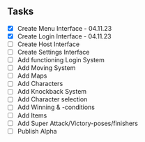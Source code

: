## Tasks

- [X] Create Menu Interface - 04.11.23
- [X] Create Login Interface - 04.11.23
- [ ] Create Host Interface
- [ ] Create Settings Interface
- [ ] Add functioning Login System
- [ ] Add Moving System
- [ ] Add Maps
- [ ] Add Characters
- [ ] Add Knockback System
- [ ] Add Character selection
- [ ] Add Winning & -conditions
- [ ] Add Items
- [ ] Add Super Attack/Victory-poses/finishers
- [ ] Publish Alpha
